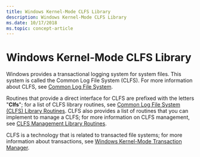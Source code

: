 ```yaml
---
title: Windows Kernel-Mode CLFS Library
description: Windows Kernel-Mode CLFS Library
ms.date: 10/17/2018
ms.topic: concept-article
---
```


# Windows Kernel-Mode CLFS Library


Windows provides a transactional logging system for system files. This system is called the Common Log File System (CLFS). For more information about CLFS, see [Common Log File System](introduction-to-the-common-log-file-system.md).

Routines that provide a direct interface for CLFS are prefixed with the letters "**Clfs**"; for a list of CLFS library routines, see [Common Log File System (CLFS) Library Routines](/windows-hardware/drivers/ddi/index). CLFS also provides a list of routines that you can implement to manage a CLFS; for more information on CLFS management, see [CLFS Management Library Routines](/windows-hardware/drivers/ddi/index).

CLFS is a technology that is related to transacted file systems; for more information about transactions, see [Windows Kernel-Mode Transaction Manager](windows-kernel-mode-kernel-transaction-manager.md).

 

